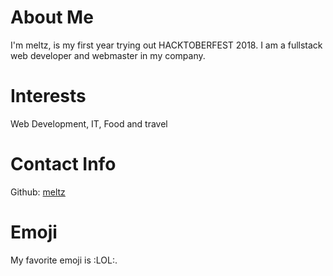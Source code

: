 # About Me
I'm meltz, is my first year trying out HACKTOBERFEST 2018.
I am a fullstack web developer and webmaster in my company.
# Interests
Web Development, IT, Food and travel
# Contact Info
Github: [meltz](https://github.com/meltz/)
# Emoji
My favorite emoji is :LOL:.

